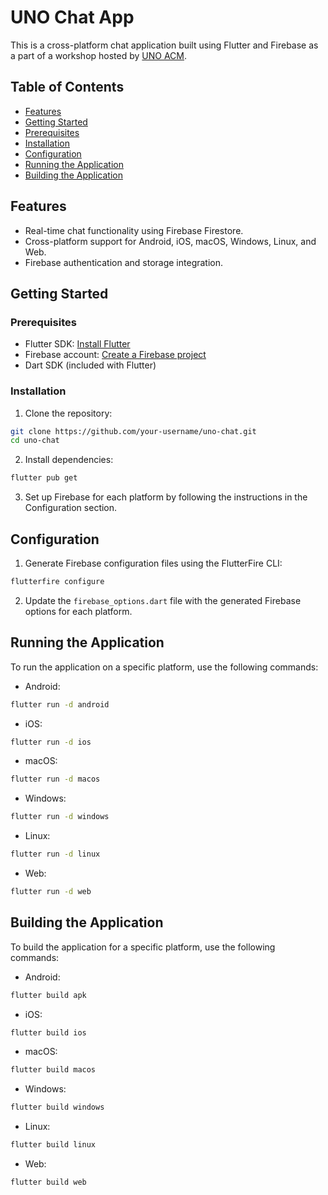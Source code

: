 # UNO Chat App

This is a cross-platform chat application built using Flutter and Firebase as a part of a workshop hosted by [UNO ACM](https://unoacm.org/).

## Table of Contents

- [Features](#features)
- [Getting Started](#getting-started)
- [Prerequisites](#prerequisites)
- [Installation](#installation)
- [Configuration](#configuration)
- [Running the Application](#running-the-application)
- [Building the Application](#building-the-application)

## Features

- Real-time chat functionality using Firebase Firestore.
- Cross-platform support for Android, iOS, macOS, Windows, Linux, and Web.
- Firebase authentication and storage integration.

## Getting Started

### Prerequisites

- Flutter SDK: [Install Flutter](https://flutter.dev/docs/get-started/install)
- Firebase account: [Create a Firebase project](https://firebase.google.com/)
- Dart SDK (included with Flutter)

### Installation

1. Clone the repository:

```sh
git clone https://github.com/your-username/uno-chat.git
cd uno-chat
```

2. Install dependencies:

```sh
flutter pub get
```

3. Set up Firebase for each platform by following the instructions in the Configuration section.

## Configuration

1. Generate Firebase configuration files using the FlutterFire CLI:

```sh
flutterfire configure
```

2. Update the `firebase_options.dart` file with the generated Firebase options for each platform.

## Running the Application

To run the application on a specific platform, use the following commands:

- Android:

```sh
flutter run -d android
```

- iOS:

```sh
flutter run -d ios
```

- macOS:

```sh
flutter run -d macos
```

- Windows:

```sh
flutter run -d windows
```

- Linux:

```sh
flutter run -d linux
```

- Web:

```sh
flutter run -d web
```

## Building the Application

To build the application for a specific platform, use the following commands:

- Android:

```sh
flutter build apk
```

- iOS:

```sh
flutter build ios
```

- macOS:

```sh
flutter build macos
```

- Windows:

```sh
flutter build windows
```

- Linux:

```sh
flutter build linux
```

- Web:

```sh
flutter build web
```